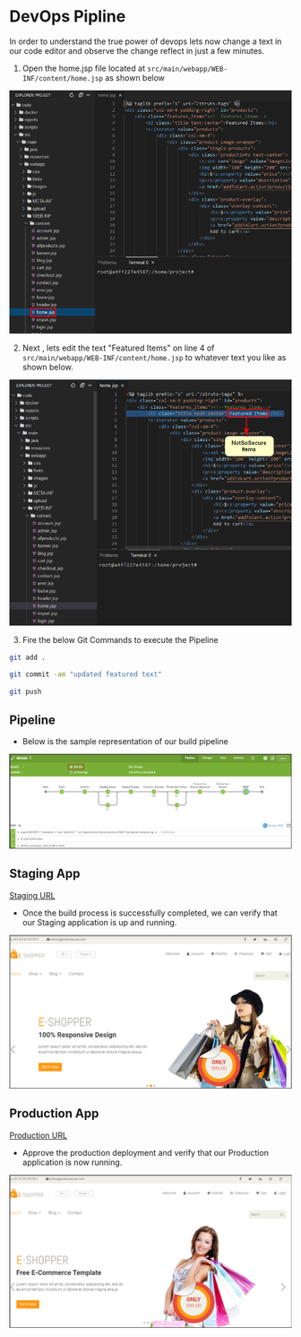 # DevOps Pipline

In order to understand the true power of devops lets now change a text in our code editor and observe the change reflect in just a few minutes.

1. Open the home.jsp file located at `src/main/webapp/WEB-INF/content/home.jsp` as shown below 

![](images/home.png)

2. Next , lets edit the text "Featured Items" on line 4 of `src/main/webapp/WEB-INF/content/home.jsp` to whatever text you like as shown below.

![](images/notsosecure_items.png)

3. Fire the below Git Commands to execute the Pipeline

```bash
git add .
```

```bash
git commit -am "updated featured text"
```

```bash
git push
```

## Pipeline

- Below is the sample representation of our build pipeline

![staging](images/pipeline.png)

## Staging App

[Staging URL](../labsetup/lab_info.md#staging)

- Once the build process is successfully completed, we can verify that our Staging application is up and running.

![staging](images/staging.png)  

## Production App

[Production URL](../labsetup/lab_info.md#production)

- Approve the production deployment and verify that our Production application is now running.

![staging](images/production.png)


